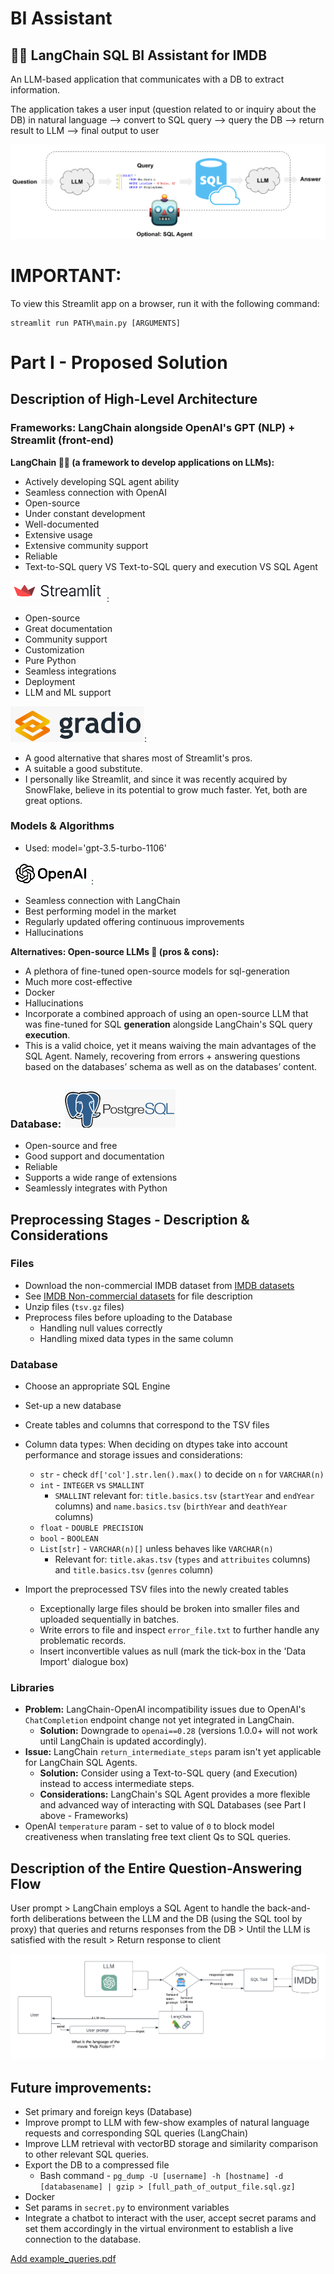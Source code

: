 # BI Assistant 

## 🦜🔗 LangChain SQL BI Assistant for IMDB
An LLM-based application that communicates with a DB to extract information.

The application takes a user input (question related to or inquiry about the DB) in natural language --> convert to SQL query --> query the DB --> return result to LLM --> final output to user

![LangChain SQL Agent](images/langchain_sql_agent.png)

# IMPORTANT:
To view this Streamlit app on a browser, run it with the following command:

    streamlit run PATH\main.py [ARGUMENTS]


# Part I - Proposed Solution
## Description of High-Level Architecture
### Frameworks: LangChain alongside OpenAI's GPT (NLP) + Streamlit (front-end)
**LangChain 🦜🔗 (a framework to develop applications on LLMs):**
* Actively developing SQL agent ability
* Seamless connection with OpenAI
* Open-source
* Under constant development
* Well-documented
* Extensive usage
* Extensive community support
* Reliable
* Text-to-SQL query VS Text-to-SQL query and execution VS SQL Agent
			
![Streamlit Logo](/images/streamlit_logo.png):
* Open-source
* Great documentation
* Community support
* Customization
* Pure Python
* Seamless integrations
* Deployment
* LLM and ML support
			
![Gradio Logo](images/gradio_logo.png):
* A good alternative that shares most of Streamlit's pros.
* A suitable a good substitute.
* I personally like Streamlit, and since it was recently acquired by SnowFlake, believe in its potential to grow much faster. Yet, both are great options.
			
### Models & Algorithms
* Used: model='gpt-3.5-turbo-1106'
			
![openai_logo](images/openai_logo.png):
* Seamless connection with LangChain
* Best performing model in the market
* Regularly updated offering continuous improvements
* Hallucinations
			
**Alternatives: Open-source LLMs 🦙 (pros & cons):**
* A plethora of fine-tuned open-source models for sql-generation
* Much more cost-effective
* Docker
* Hallucinations
* Incorporate a combined approach of using an open-source LLM that was fine-tuned for SQL **generation** alongside LangChain's SQL query **execution**.
* This is a valid choice, yet it means waiving the main advantages of the SQL Agent.
  Namely, recovering from errors + answering questions based on the databases’ schema as well as on the databases’ content.  
 
### Database: ![postgres_logo](images/postgresql_logo.png)
* Open-source and free
* Good support and documentation
* Reliable
* Supports a wide range of extensions
* Seamlessly integrates with Python

## Preprocessing Stages - Description & Considerations
### Files
* Download the non-commercial IMDB dataset from [IMDB datasets](https://datasets.imdbws.com/)
* See [IMDB Non-commercial datasets](https://developer.imdb.com/non-commercial-datasets/) for file description
* Unzip files (`tsv.gz` files)
* Preprocess files before uploading to the Database
  * Handling null values correctly
  * Handling mixed data types in the same column				  
  
### Database
* Choose an appropriate SQL Engine
* Set-up a new database
* Create tables and columns that correspond to the TSV files
* Column data types: When deciding on dtypes take into account performance and storage issues and considerations:
  * `str` - check `df['col'].str.len().max()` to decide on `n` for `VARCHAR(n)`
  * `int` - `INTEGER` vs `SMALLINT`
    *   `SMALLINT` relevant for: `title.basics.tsv` (`startYear` and `endYear` columns) and
      `name.basics.tsv` (`birthYear` and `deathYear` columns)
  * `float` - `DOUBLE PRECISION`
  * `bool` - `BOOLEAN`
  * `List[str]` - `VARCHAR(n)[]` unless behaves like `VARCHAR(n)`
    * Relevant for:
      `title.akas.tsv` (`types` and `attribuites` columns)
      and `title.basics.tsv` (`genres` column)

* Import the preprocessed TSV files into the newly created tables
  * Exceptionally large files should be broken into smaller files and uploaded sequentially in batches.
  * Write errors to file and inspect `error_file.txt` to further handle any problematic records.
  * Insert inconvertible values as null (mark the tick-box in the 'Data Import' dialogue box)

### Libraries
* **Problem:** LangChain-OpenAI incompatibility issues due to OpenAI's `ChatCompletion` endpoint change not yet integrated in LangChain.
  * **Solution:** Downgrade to `openai==0.28` (versions 1.0.0+ will not work until LangChain is updated accordingly).
* **Issue:** LangChain `return_intermediate_steps` param isn't yet applicable for LangChain SQL Agents.
  * **Solution:** Consider using a Text-to-SQL query (and Execution) instead to access intermediate steps.
  * **Considerations:** LangChain's SQL Agent provides a more flexible and advanced way of interacting with SQL Databases (see Part I above - Frameworks) 
* OpenAI `temperature` param - set to value of `0` to block model creativeness when translating free text client Qs to SQL queries.
		
## Description of the Entire Question-Answering Flow
User prompt > LangChain employs a SQL Agent to handle the back-and-forth deliberations between the LLM and the DB (using the SQL tool by proxy) that queries and returns responses from the DB > Until the LLM is satisfied with the result > Return response to client

![Process Flow](images/process.png)

## Future improvements:
* Set primary and foreign keys (Database)
* Improve prompt to LLM with few-show examples of natural language requests and corresponding SQL queries (LangChain)
* Improve LLM retrieval with vectorBD storage and similarity comparison to other relevant SQL queries.
* Export the DB to a compressed file
  * Bash command - `pg_dump -U [username] -h [hostname] -d [databasename] | gzip > [full_path_of_output_file.sql.gz]`
* Docker
* Set params in `secret.py` to environment variables
* Integrate a chatbot to interact with the user, accept secret params and set them accordingly in the virtual environment to establish a live connection to the database.

[Add example_queries.pdf](docs/example_queries.pdf)
